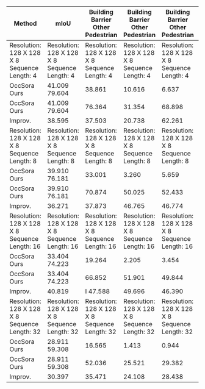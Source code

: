 | Method | mloU | Building Barrier Other Pedestrian | Building Barrier Other Pedestrian | Building Barrier Other Pedestrian | Building Barrier Other Pedestrian | Pole Road Ground | Pole Road Ground | Pole Road Ground | Pole Road Ground | Sidewalk Vegetation Vehicle | Sidewalk Vegetation Vehicle |
| --- | --- | --- | --- | --- | --- | --- | --- | --- | --- | --- | --- |
| Resolution: 128 X 128 X 8 Sequence Length: 4 | Resolution: 128 X 128 X 8 Sequence Length: 4 | Resolution: 128 X 128 X 8 Sequence Length: 4 | Resolution: 128 X 128 X 8 Sequence Length: 4 | Resolution: 128 X 128 X 8 Sequence Length: 4 | Resolution: 128 X 128 X 8 Sequence Length: 4 | Resolution: 128 X 128 X 8 Sequence Length: 4 | Resolution: 128 X 128 X 8 Sequence Length: 4 | Resolution: 128 X 128 X 8 Sequence Length: 4 | Resolution: 128 X 128 X 8 Sequence Length: 4 | Resolution: 128 X 128 X 8 Sequence Length: 4 | Resolution: 128 X 128 X 8 Sequence Length: 4 |
| OccSora Ours | 41.009 79.604 | 38.861 | 10.616 | 6.637 | 19.191 | 21.825 | 93.910 | 61.357 | 86.671 | 15.685 | 55.340 |
| OccSora Ours | 41.009 79.604 | 76.364 | 31.354 | 68.898 | 93.436 | 87.962 | 98.617 | 87.014 | 95.129 | 68.700 | 88.569 |
| Improv. | 38.595 | 37.503 | 20.738 | 62.261 | 74.245 | 66.137 | 4.707 | 25.657 | 8.458 | 53.015 | 33.229 |
| Resolution: 128 X 128 X 8 Sequence Length: 8 | Resolution: 128 X 128 X 8 Sequence Length: 8 | Resolution: 128 X 128 X 8 Sequence Length: 8 | Resolution: 128 X 128 X 8 Sequence Length: 8 | Resolution: 128 X 128 X 8 Sequence Length: 8 | Resolution: 128 X 128 X 8 Sequence Length: 8 | Resolution: 128 X 128 X 8 Sequence Length: 8 | Resolution: 128 X 128 X 8 Sequence Length: 8 | Resolution: 128 X 128 X 8 Sequence Length: 8 | Resolution: 128 X 128 X 8 Sequence Length: 8 | Resolution: 128 X 128 X 8 Sequence Length: 8 | Resolution: 128 X 128 X 8 Sequence Length: 8 |
| OccSora Ours | 39.910 76.181 | 33.001 | 3.260 | 5.659 | 19.224 | 19.357 | 93.038 | 57.335 | 85.551 | 30.899 | 51.776 |
| OccSora Ours | 39.910 76.181 | 70.874 | 50.025 | 52.433 | 87.958 | 85.866 | 97.513 | 83.074 | 93.944 | 58.626 | 81.498 |
| Improv. | 36.271 | 37.873 | 46.765 | 46.774 | 68.734 | 66.509 | 4.475 | 25.739 | 8.393 | 27.727 | 29.722 |
| Resolution: 128 X 128 X 8 Sequence Length: 16 | Resolution: 128 X 128 X 8 Sequence Length: 16 | Resolution: 128 X 128 X 8 Sequence Length: 16 | Resolution: 128 X 128 X 8 Sequence Length: 16 | Resolution: 128 X 128 X 8 Sequence Length: 16 | Resolution: 128 X 128 X 8 Sequence Length: 16 | Resolution: 128 X 128 X 8 Sequence Length: 16 | Resolution: 128 X 128 X 8 Sequence Length: 16 | Resolution: 128 X 128 X 8 Sequence Length: 16 | Resolution: 128 X 128 X 8 Sequence Length: 16 | Resolution: 128 X 128 X 8 Sequence Length: 16 | Resolution: 128 X 128 X 8 Sequence Length: 16 |
| OccSora Ours | 33.404 74.223 | 19.264 | 2.205 | 3.454 | 11.781 | 9.165 | 92.054 | 50.077 | 82.594 | 18.078 | 45.363 |
| OccSora Ours | 33.404 74.223 | 66.852 | 51.901 | 49.844 | 79.410 | 82.369 | 96.937 | 84.484 | 94.082 | 58.217 | 78.134 |
| Improv. | 40.819 | I 47.588 | 49.696 | 46.390 | 67.629 | 73.204 | 4.883 | 34.407 | 11.488 | 40.139 | 32.771 |
| Resolution: 128 X 128 X 8 Sequence Length: 32 | Resolution: 128 X 128 X 8 Sequence Length: 32 | Resolution: 128 X 128 X 8 Sequence Length: 32 | Resolution: 128 X 128 X 8 Sequence Length: 32 | Resolution: 128 X 128 X 8 Sequence Length: 32 | Resolution: 128 X 128 X 8 Sequence Length: 32 | Resolution: 128 X 128 X 8 Sequence Length: 32 | Resolution: 128 X 128 X 8 Sequence Length: 32 | Resolution: 128 X 128 X 8 Sequence Length: 32 | Resolution: 128 X 128 X 8 Sequence Length: 32 | Resolution: 128 X 128 X 8 Sequence Length: 32 | Resolution: 128 X 128 X 8 Sequence Length: 32 |
| OccSora Ours | 28.911 59.308 | 16.565 | 1.413 | 0.944 | 6.200 | 4.150 | 91.466 | 43.399 | 78.614 | 11.007 | 35.353 |
| OccSora Ours | 28.911 59.308 | 52.036 | 25.521 | 29.382 | 56.811 | 57.876 | 94.792 | 78.390 | 89.955 | 46.080 | 62.234 |
| Improv. | 30.397 | 35.471 | 24.108 | 28.438 | 50.611 | 53.726 | 3.326 | 34.991 | 11.341 | 35.073 | 26.881 |
